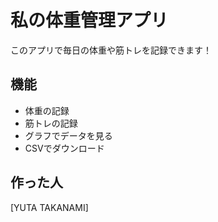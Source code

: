 # 私の体重管理アプリ

このアプリで毎日の体重や筋トレを記録できます！

## 機能
- 体重の記録
- 筋トレの記録
- グラフでデータを見る
- CSVでダウンロード

## 作った人
[YUTA TAKANAMI]
